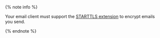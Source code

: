 {% note info %}

Your email client must support the [STARTTLS extension](https://en.wikipedia.org/wiki/Opportunistic_TLS) to encrypt emails you send.

{% endnote %}
